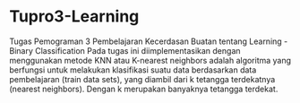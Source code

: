 # Tupro3-Learning
Tugas Pemograman 3 Pembelajaran Kecerdasan Buatan tentang Learning - Binary Classification 
Pada tugas ini diimplementasikan dengan menggunakan metode KNN atau K-nearest neighbors adalah algoritma yang berfungsi untuk melakukan klasifikasi suatu data berdasarkan data pembelajaran (train data sets), yang diambil dari k tetangga terdekatnya (nearest neighbors). Dengan k merupakan banyaknya tetangga terdekat.
